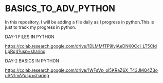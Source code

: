 # BASICS_TO_ADV_PYTHON
In this repository, I will be adding a file daily as I progress in python.This is just to track my progress in python.

DAY-1 FILES IN PYTHON

https://colab.research.google.com/drive/1DLMMfTP9IvjAeDNK0Cci_LT5CldLpRg4?usp=sharing

DAY-2 BASICS IN PYTHON

https://colab.research.google.com/drive/1WFsVp_oI5KRaZ6X_T43JMQ4Z3ouSN1mA?usp=sharing
